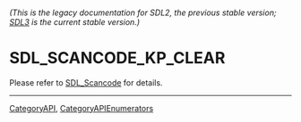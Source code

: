 ###### (This is the legacy documentation for SDL2, the previous stable version; [SDL3](https://wiki.libsdl.org/SDL3/) is the current stable version.)
# SDL_SCANCODE_KP_CLEAR

Please refer to [SDL_Scancode](SDL_Scancode) for details.

----
[CategoryAPI](CategoryAPI), [CategoryAPIEnumerators](CategoryAPIEnumerators)

